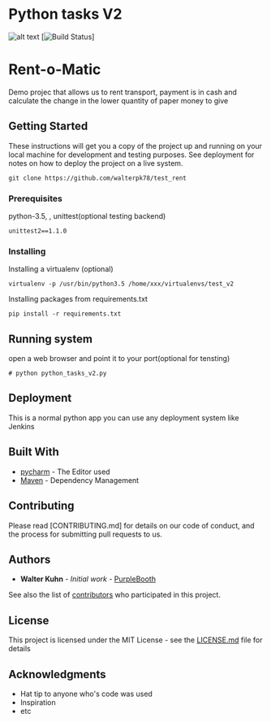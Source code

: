 # Python tasks V2
![alt text](https://img.shields.io/pypi/pyversions/sanic.svg)
[![Build Status](https://travis-ci.org/airbnb/superset.svg?branch=master)]


# Rent-o-Matic

Demo projec that allows us to rent transport, payment is in cash and calculate the change in the lower quantity of paper money to give

## Getting Started

These instructions will get you a copy of the project up and running on your local machine for development and testing purposes. See deployment for notes on how to deploy the project on a live system.
```
git clone https://github.com/walterpk78/test_rent
```
### Prerequisites

python-3.5, , unittest(optional testing backend)

```
unittest2==1.1.0
```

### Installing
Installing a virtualenv (optional)
```
virtualenv -p /usr/bin/python3.5 /home/xxx/virtualenvs/test_v2
```
Installing packages from requirements.txt
```
pip install -r requirements.txt 
```


## Running system
open a web browser and point it to your port(optional for tensting)
```
# python python_tasks_v2.py
```

## Deployment

This is a normal python app you can use any deployment system like Jenkins


## Built With

* [pycharm](https://www.jetbrains.com) - The Editor used
* [Maven](https://maven.apache.org/) - Dependency Management

## Contributing

Please read [CONTRIBUTING.md] for details on our code of conduct, and the process for submitting pull requests to us.

## Authors

* **Walter Kuhn** - *Initial work* - [PurpleBooth](https://github.com/walterpk78)

See also the list of [contributors](https://github.com/your/project/contributors) who participated in this project.

## License

This project is licensed under the MIT License - see the [LICENSE.md](LICENSE.md) file for details

## Acknowledgments

* Hat tip to anyone who's code was used
* Inspiration
* etc

